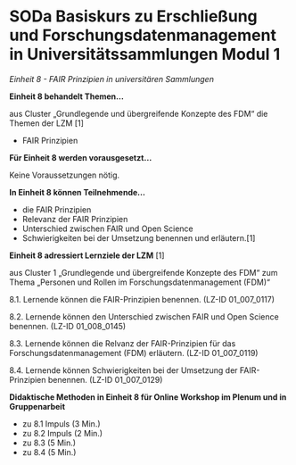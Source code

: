 <!--

author: Canan Hastik  
email:    
version:  v1
language: DE

icon:     https://raw.githubusercontent.com/chastik/Beratung_Dateityp_Bild/refs/heads/main/SODa-Logo_full.svg
link:     https://raw.githubusercontent.com/chastik/Beratung/refs/heads/main/soda.css

comment:  WissKi SODA OERs

-->

# SODa Basiskurs zu Erschließung und Forschungsdatenmanagement in Universitätssammlungen Modul 1 

*Einheit 8 - FAIR Prinzipien in universitären Sammlungen*
<!-- kurz: Einheit4_FAIR_Prinzipien_in_wiss.Unisammlungen -->

**Einheit 8 behandelt Themen…**

aus Cluster „Grundlegende und übergreifende Konzepte des FDM“ die Themen der LZM [1]

- FAIR Prinzipien

**Für Einheit 8 werden vorausgesetzt…**

Keine Voraussetzungen nötig.

**In Einheit 8 können Teilnehmende…**

- die FAIR Prinzipien
- Relevanz der FAIR Prinzipien
- Unterschied zwischen FAIR und Open Science 
- Schwierigkeiten bei der Umsetzung
benennen und erläutern.[1]

**Einheit 8 adressiert Lernziele der LZM** [1]

aus Cluster 1 „Grundlegende und übergreifende Konzepte des FDM“ zum Thema „Personen und Rollen im Forschungsdatenmanagement (FDM)“

8.1. Lernende können die FAIR-Prinzipien benennen. (LZ-ID 01\_007\_0117)

8.2. Lernende können den Unterschied zwischen FAIR und Open Science benennen. (LZ-ID 01\_008\_0145)

8.3. Lernende können die Relvanz der FAIR-Prinzipien für das Forschungsdatenmanagement (FDM) erläutern. (LZ-ID 01\_007\_0119)

8.4. Lernende können Schwierigkeiten bei der Umsetzung der FAIR-Prinzipien benennen. (LZ-ID 01\_007\_0129)


****Didaktische Methoden in Einheit 8 für Online Workshop im Plenum und in Gruppenarbeit****

- zu 8.1 Impuls (3 Min.)
- zu 8.2 Impuls (2 Min.)
- zu 8.3 (5 Min.)
- zu 8.4 (5 Min.)



